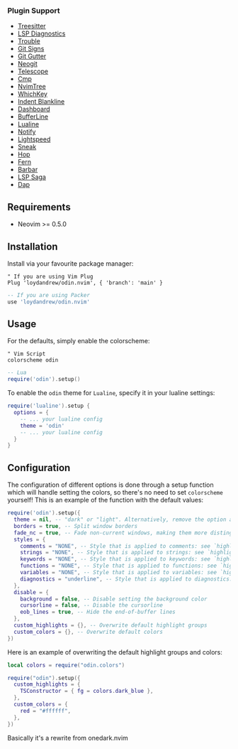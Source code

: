 ### Plugin Support

- [Treesitter](https://github.com/nvim-treesitter/nvim-treesitter)
- [LSP Diagnostics](https://neovim.io/doc/user/lsp.html)
- [Trouble](https://github.com/folke/trouble.nvim)
- [Git Signs](https://github.com/lewis6991/gitsigns.nvim)
- [Git Gutter](https://github.com/airblade/vim-gitgutter)
- [Neogit](https://github.com/TimUntersberger/neogit)
- [Telescope](https://github.com/nvim-telescope/telescope.nvim)
- [Cmp](https://github.com/hrsh7th/nvim-cmp)
- [NvimTree](https://github.com/kyazdani42/nvim-tree.lua)
- [WhichKey](https://github.com/folke/which-key.nvim)
- [Indent Blankline](https://github.com/lukas-reineke/indent-blankline.nvim)
- [Dashboard](https://github.com/glepnir/dashboard-nvim)
- [BufferLine](https://github.com/akinsho/nvim-bufferline.lua)
- [Lualine](https://github.com/hoob3rt/lualine.nvim)
- [Notify](https://github.com/rcarriga/nvim-notify)
- [Lightspeed](https://github.com/ggandor/lightspeed.nvim)
- [Sneak](https://github.com/justinmk/vim-sneak)
- [Hop](https://github.com/phaazon/hop.nvim)
- [Fern](https://github.com/lambdalisue/fern.vim)
- [Barbar](https://github.com/romgrk/barbar.nvim)
- [LSP Saga](https://github.com/glepnir/lspsaga.nvim)
- [Dap](https://github.com/mfussenegger/nvim-dap)

## Requirements

- Neovim >= 0.5.0

## Installation

Install via your favourite package manager:
```vim
" If you are using Vim Plug
Plug 'loydandrew/odin.nvim', { 'branch': 'main' }
```

```lua
-- If you are using Packer
use 'loydandrew/odin.nvim'
```

## Usage

For the defaults, simply enable the colorscheme:
```vim
" Vim Script
colorscheme odin
```

```lua
-- Lua
require('odin').setup()
```

To enable the `odin` theme for `Lualine`, specify it in your lualine settings:

```lua
require('lualine').setup {
  options = {
    -- ... your lualine config
    theme = 'odin'
    -- ... your lualine config
  }
}
```

## Configuration

The configuration of different options is done through a setup function which will handle setting the colors, so there's no need to set `colorscheme` yourself! This is an example of the function with the default values:
```lua
require('odin').setup({
  theme = nil, -- "dark" or "light". Alternatively, remove the option and set vim.o.background instead
  borders = true, -- Split window borders
  fade_nc = true, -- Fade non-current windows, making them more distinguishable
  styles = {
    comments = "NONE", -- Style that is applied to comments: see `highlight-args` for options
    strings = "NONE", -- Style that is applied to strings: see `highlight-args` for options
    keywords = "NONE", -- Style that is applied to keywords: see `highlight-args` for options
    functions = "NONE", -- Style that is applied to functions: see `highlight-args` for options
    variables = "NONE", -- Style that is applied to variables: see `highlight-args` for options
    diagnostics = "underline", -- Style that is applied to diagnostics: see `highlight-args` for options
  },
  disable = {
    background = false, -- Disable setting the background color
    cursorline = false, -- Disable the cursorline
    eob_lines = true, -- Hide the end-of-buffer lines
  },
  custom_highlights = {}, -- Overwrite default highlight groups
  custom_colors = {}, -- Overwrite default colors
})
```

Here is an example of overwriting the default highlight groups and colors:

```lua
local colors = require("odin.colors")

require("odin").setup({
  custom_highlights = {
    TSConstructor = { fg = colors.dark_blue },
  },
  custom_colors = {
    red = "#ffffff",
  },
})
```

Basically it's a rewrite from onedark.nvim
